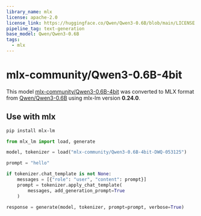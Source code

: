 ```yaml
---
library_name: mlx
license: apache-2.0
license_link: https://huggingface.co/Qwen/Qwen3-0.6B/blob/main/LICENSE
pipeline_tag: text-generation
base_model: Qwen/Qwen3-0.6B
tags:
  - mlx
---
```


# mlx-community/Qwen3-0.6B-4bit

This model [mlx-community/Qwen3-0.6B-4bit](https://huggingface.co/mlx-community/Qwen3-0.6B-4bit) was
converted to MLX format from [Qwen/Qwen3-0.6B](https://huggingface.co/Qwen/Qwen3-0.6B)
using mlx-lm version **0.24.0**.

## Use with mlx

```bash
pip install mlx-lm
```

```python
from mlx_lm import load, generate

model, tokenizer = load("mlx-community/Qwen3-0.6B-4bit-DWQ-053125")

prompt = "hello"

if tokenizer.chat_template is not None:
    messages = [{"role": "user", "content": prompt}]
    prompt = tokenizer.apply_chat_template(
        messages, add_generation_prompt=True
    )

response = generate(model, tokenizer, prompt=prompt, verbose=True)
```

